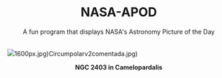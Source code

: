 <div align="center">
  <h1>
    NASA-APOD
  </h1>
</div>
  
<div align="center">
  A fun program that displays NASA's Astronomy Picture of the Day
</div>

<br>

![](https://apod.nasa.gov/apod/image/2405/NGC2403-LRGB+Ha+Oiii-v25-f.jpg)1600px.jpg)Circumpolarv2comentada.jpg)

<p align = "center">
  <b>NGC 2403 in Camelopardalis</b>
</p>
